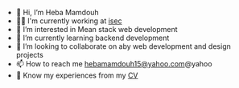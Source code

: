 - 👋 Hi, I’m Heba Mamdouh
- :woman_technologist: I'm currently working at [isec](https://isec.com.eg/)
- 👀 I’m interested in Mean stack web development
- 🌱 I’m currently learning backend development 
- 💞️ I’m looking to collaborate on aby web development and design projects
- 📫 How to reach me hebamamdouh15@yahoo.com@yahoo
- :page_with_curl: Know my experiences from my [CV](https://drive.google.com/file/d/1VXeZE35z6cwh4aQsD6SZBcvlKVLFYjA9/view?usp=sharing)

<!---
heba2000/heba2000 is a ✨ special ✨ repository because its `README.md` (this file) appears on your GitHub profile.
You can click the Preview link to take a look at your changes.
--->
